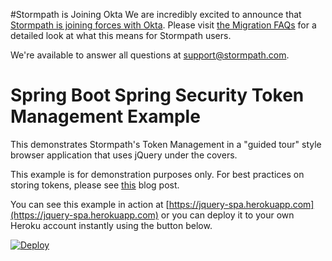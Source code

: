 #Stormpath is Joining Okta
We are incredibly excited to announce that [Stormpath is joining forces with Okta](https://stormpath.com/blog/stormpaths-new-path?utm_source=github&utm_medium=readme&utm-campaign=okta-announcement). Please visit [the Migration FAQs](https://stormpath.com/oktaplusstormpath?utm_source=github&utm_medium=readme&utm-campaign=okta-announcement) for a detailed look at what this means for Stormpath users.

We're available to answer all questions at [support@stormpath.com](mailto:support@stormpath.com).

# Spring Boot Spring Security Token Management Example

This demonstrates Stormpath's Token Management in a "guided tour" style browser application that uses jQuery under the
covers.

This example is for demonstration purposes only. For best practices on storing tokens, please see 
[this](https://stormpath.com/blog/where-to-store-your-jwts-cookies-vs-html5-web-storage/) blog post.

You can see this example in action at [https://jquery-spa.herokuapp.com](https://jquery-spa.herokuapp.com) or you can
deploy it to your own Heroku account instantly using the button below.

[![Deploy](https://www.herokucdn.com/deploy/button.png)](https://heroku.com/deploy)